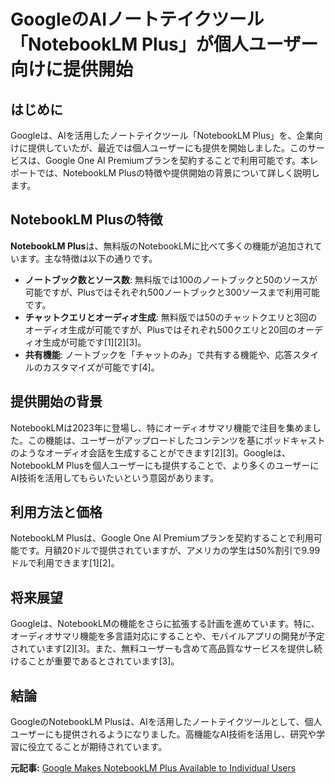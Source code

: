# GoogleのAIノートテイクツール「NotebookLM Plus」が個人ユーザー向けに提供開始

## はじめに

Googleは、AIを活用したノートテイクツール「NotebookLM Plus」を、企業向けに提供していたが、最近では個人ユーザーにも提供を開始しました。このサービスは、Google One AI Premiumプランを契約することで利用可能です。本レポートでは、NotebookLM Plusの特徴や提供開始の背景について詳しく説明します。

## NotebookLM Plusの特徴

**NotebookLM Plus**は、無料版のNotebookLMに比べて多くの機能が追加されています。主な特徴は以下の通りです。

- **ノートブック数とソース数**: 無料版では100のノートブックと50のソースが可能ですが、Plusではそれぞれ500ノートブックと300ソースまで利用可能です。
- **チャットクエリとオーディオ生成**: 無料版では50のチャットクエリと3回のオーディオ生成が可能ですが、Plusではそれぞれ500クエリと20回のオーディオ生成が可能です[1][2][3]。
- **共有機能**: ノートブックを「チャットのみ」で共有する機能や、応答スタイルのカスタマイズが可能です[4]。

## 提供開始の背景

NotebookLMは2023年に登場し、特にオーディオサマリ機能で注目を集めました。この機能は、ユーザーがアップロードしたコンテンツを基にポッドキャストのようなオーディオ会話を生成することができます[2][3]。Googleは、NotebookLM Plusを個人ユーザーにも提供することで、より多くのユーザーにAI技術を活用してもらいたいという意図があります。

## 利用方法と価格

NotebookLM Plusは、Google One AI Premiumプランを契約することで利用可能です。月額20ドルで提供されていますが、アメリカの学生は50%割引で9.99ドルで利用できます[1][2]。

## 将来展望

Googleは、NotebookLMの機能をさらに拡張する計画を進めています。特に、オーディオサマリ機能を多言語対応にすることや、モバイルアプリの開発が予定されています[2][3]。また、無料ユーザーも含めて高品質なサービスを提供し続けることが重要であるとされています[3]。

## 結論

GoogleのNotebookLM Plusは、AIを活用したノートテイクツールとして、個人ユーザーにも提供されるようになりました。高機能なAI技術を活用し、研究や学習に役立てることが期待されています。

**元記事:** [Google Makes NotebookLM Plus Available to Individual Users](https://nomusica.com/google-makes-notebooklm-plus-available-to-individual-users/)
